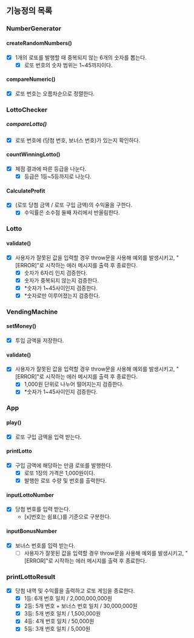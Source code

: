 ## 기능정의 목록

### NumberGenerator

#### createRandomNumbers()

- [x] 1개의 로또를 발행할 때 중복되지 않는 6개의 숫자를 뽑는다.
  - [x] 로또 번호의 숫자 범위는 1~45까지이다.

#### compareNumeric()

- [x] 로또 번호는 오름차순으로 정렬한다.

### LottoChecker

##### compareLotto()

- [x] 로또 번호에 (당첨 번호, 보너스 번호)가 있는지 확인하다.

#### countWinningLotto()

- [x] 체점 결과에 따른 등급을 나눈다.
  - [x] 등급은 1등~5등까지로 나눈다.

#### CalculateProfit

- [x] (로또 당첨 금액 / 로또 구입 금액)의 수익율을 구한다.
  - [x] 수익률은 소수점 둘째 자리에서 반올림한다.

### Lotto

#### validate()

- [x] 사용자가 잘못된 값을 입력할 경우 throw문을 사용해 예외를 발생시키고, "[ERROR]"로 시작하는 에러 메시지를 출력 후 종료한다.
  - [x] 숫자가 6자리 인지 검증한다.
  - [x] 숫자가 중복되지 않는지 검증한다.
  - [x] \*숫자가 1~45사이인지 검증한다.
  - [x] \*숫자로만 이루어졌는지 검증한다.

### VendingMachine

#### setMoney()

- [x] 투입 금액을 저장한다.

#### validate()

- [x] 사용자가 잘못된 값을 입력할 경우 throw문을 사용해 예외를 발생시키고, "[ERROR]"로 시작하는 에러 메시지를 출력 후 종료한다.
  - [x] 1,000원 단위로 나누어 떨어지는지 검증한다.
  - [x] \*숫자가 1~45사이인지 검증한다.

### App

#### play()

- [x] 로또 구입 금액을 입력 받는다.

#### printLotto

- [x] 구입 금액에 해당하는 만큼 로또를 발행한다.
  - [x] 로또 1장의 가격은 1,000원이다.
  - [x] 발행한 로또 수량 및 번호를 출력한다.

#### inputLottoNumber

- [x] 당첨 번호를 입력 받는다.
  - [x]번호는 쉼표(,)를 기준으로 구분한다.

#### inputBonusNumber

- [x] 보너스 번호를 입력 받는다.
  - [ ] 사용자가 잘못된 값을 입력할 경우 throw문을 사용해 예외를 발생시키고, "[ERROR]"로 시작하는 에러 메시지를 출력 후 종료한다.

### printLottoResult

- [x] 당첨 내역 및 수익률을 출력하고 로또 게임을 종료한다.
  - [x] 1등: 6개 번호 일치 / 2,000,000,000원
  - [x] 2등: 5개 번호 + 보너스 번호 일치 / 30,000,000원
  - [x] 3등: 5개 번호 일치 / 1,500,000원
  - [x] 4등: 4개 번호 일치 / 50,000원
  - [x] 5등: 3개 번호 일치 / 5,000원
